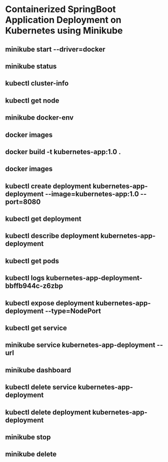 # Containerized SpringBoot Application Deployment on Kubernetes using Minikube

## minikube start --driver=docker 

## minikube status

## kubectl cluster-info

## kubectl get node

## minikube docker-env

## docker images

## docker build -t kubernetes-app:1.0 .

## docker images

## kubectl create deployment kubernetes-app-deployment --image=kubernetes-app:1.0 --port=8080

## kubectl get deployment

## kubectl describe deployment kubernetes-app-deployment

## kubectl get pods

## kubectl logs kubernetes-app-deployment-bbffb944c-z6zbp

## kubectl expose deployment kubernetes-app-deployment --type=NodePort

## kubectl get service

## minikube service kubernetes-app-deployment --url

## minikube dashboard

## kubectl delete service kubernetes-app-deployment

## kubectl delete deployment kubernetes-app-deployment

## minikube stop

## minikube delete 

